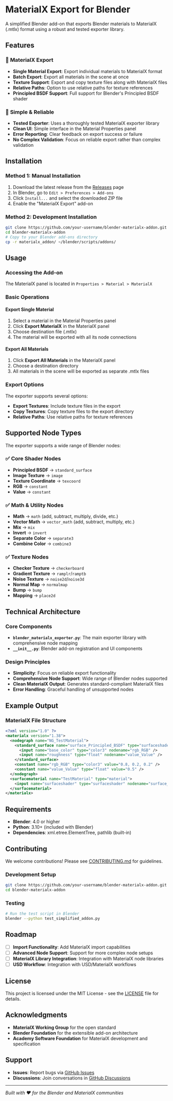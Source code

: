 # MaterialX Export for Blender

A simplified Blender add-on that exports Blender materials to MaterialX (.mtlx) format using a robust and tested exporter library.

## Features

### 🔄 **MaterialX Export**
- **Single Material Export**: Export individual materials to MaterialX format
- **Batch Export**: Export all materials in the scene at once
- **Texture Support**: Export and copy texture files along with MaterialX files
- **Relative Paths**: Option to use relative paths for texture references
- **Principled BSDF Support**: Full support for Blender's Principled BSDF shader

### 🎯 **Simple & Reliable**
- **Tested Exporter**: Uses a thoroughly tested MaterialX exporter library
- **Clean UI**: Simple interface in the Material Properties panel
- **Error Reporting**: Clear feedback on export success or failure
- **No Complex Validation**: Focus on reliable export rather than complex validation

## Installation

### Method 1: Manual Installation
1. Download the latest release from the [Releases](../../releases) page
2. In Blender, go to `Edit > Preferences > Add-ons`
3. Click `Install...` and select the downloaded ZIP file
4. Enable the "MaterialX Export" add-on

### Method 2: Development Installation
```bash
git clone https://github.com/your-username/blender-materialx-addon.git
cd blender-materialx-addon
# Copy to your Blender add-ons directory
cp -r materialx_addon/ ~/blender/scripts/addons/
```

## Usage

### Accessing the Add-on
The MaterialX panel is located in `Properties > Material > MaterialX`

### Basic Operations

#### Export Single Material
1. Select a material in the Material Properties panel
2. Click **Export MaterialX** in the MaterialX panel
3. Choose destination file (.mtlx)
4. The material will be exported with all its node connections

#### Export All Materials
1. Click **Export All Materials** in the MaterialX panel
2. Choose a destination directory
3. All materials in the scene will be exported as separate .mtlx files

### Export Options

The exporter supports several options:
- **Export Textures**: Include texture files in the export
- **Copy Textures**: Copy texture files to the export directory
- **Relative Paths**: Use relative paths for texture references

## Supported Node Types

The exporter supports a wide range of Blender nodes:

### ✅ Core Shader Nodes
- **Principled BSDF** → `standard_surface`
- **Image Texture** → `image`
- **Texture Coordinate** → `texcoord`
- **RGB** → `constant`
- **Value** → `constant`

### ✅ Math & Utility Nodes
- **Math** → `math` (add, subtract, multiply, divide, etc.)
- **Vector Math** → `vector_math` (add, subtract, multiply, etc.)
- **Mix** → `mix`
- **Invert** → `invert`
- **Separate Color** → `separate3`
- **Combine Color** → `combine3`

### ✅ Texture Nodes
- **Checker Texture** → `checkerboard`
- **Gradient Texture** → `ramplr`/`ramptb`
- **Noise Texture** → `noise2d`/`noise3d`
- **Normal Map** → `normalmap`
- **Bump** → `bump`
- **Mapping** → `place2d`

## Technical Architecture

### Core Components

- **`blender_materialx_exporter.py`**: The main exporter library with comprehensive node mapping
- **`__init__.py`**: Blender add-on registration and UI components

### Design Principles

- **Simplicity**: Focus on reliable export functionality
- **Comprehensive Node Support**: Wide range of Blender nodes supported
- **Clean MaterialX Output**: Generates standard-compliant MaterialX files
- **Error Handling**: Graceful handling of unsupported nodes

## Example Output

### MaterialX File Structure
```xml
<?xml version="1.0" ?>
<materialx version="1.38">
  <nodegraph name="NG_TestMaterial">
    <standard_surface name="surface_Principled_BSDF" type="surfaceshader">
      <input name="base_color" type="color3" nodename="rgb_RGB" />
      <input name="roughness" type="float" nodename="value_Value" />
    </standard_surface>
    <constant name="rgb_RGB" type="color3" value="0.8, 0.2, 0.2" />
    <constant name="value_Value" type="float" value="0.5" />
  </nodegraph>
  <surfacematerial name="TestMaterial" type="material">
    <input name="surfaceshader" type="surfaceshader" nodename="surface_Principled_BSDF" />
  </surfacematerial>
</materialx>
```

## Requirements

- **Blender**: 4.0 or higher
- **Python**: 3.10+ (included with Blender)
- **Dependencies**: xml.etree.ElementTree, pathlib (built-in)

## Contributing

We welcome contributions! Please see [CONTRIBUTING.md](CONTRIBUTING.md) for guidelines.

### Development Setup
```bash
git clone https://github.com/your-username/blender-materialx-addon.git
cd blender-materialx-addon
```

### Testing
```bash
# Run the test script in Blender
blender --python test_simplified_addon.py
```

## Roadmap

- [ ] **Import Functionality**: Add MaterialX import capabilities
- [ ] **Advanced Node Support**: Support for more complex node setups
- [ ] **MaterialX Library Integration**: Integration with MaterialX node libraries
- [ ] **USD Workflow**: Integration with USD/MaterialX workflows

## License

This project is licensed under the MIT License - see the [LICENSE](LICENSE) file for details.

## Acknowledgments

- **MaterialX Working Group** for the open standard
- **Blender Foundation** for the extensible add-on architecture
- **Academy Software Foundation** for MaterialX development and specification

## Support

- **Issues**: Report bugs via [GitHub Issues](../../issues)
- **Discussions**: Join conversations in [GitHub Discussions](../../discussions)

---

*Built with ❤️ for the Blender and MaterialX communities*